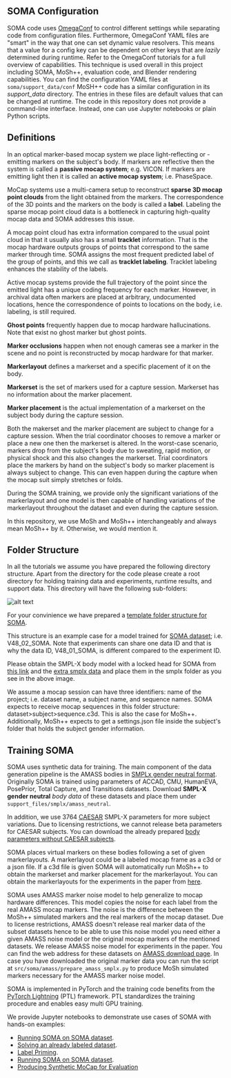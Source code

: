 ## SOMA Configuration
SOMA code uses [OmegaConf](https://omegaconf.readthedocs.io/en/2.1_branch/) to control different settings 
while separating code from configuration files. 
Furthermore, OmegaConf YAML files are "smart" in the way that one can set dynamic value resolvers.
This means that a value for a config key can be dependent on other keys that are *lazily* determined during runtime. 
Refer to the OmegaConf tutorials for a full overview of capabilities.
This technique is used overall in this project including SOMA, MoSh++, evaluation code, and Blender rendering capabilities. 
You can find the configuration YAML files at 
```` soma/support_data/conf ````
MoSH++ code has a similar configuration in its _support_data_ directory. 
The entries in these files are default values that can be changed at runtime. 
The code in this repository does not provide a command-line interface. 
Instead, one can use Jupyter notebooks or plain Python scripts.

## Definitions
In an optical marker-based mocap system we place light-reflecting or -emitting markers on the subject's body. 
If markers are reflective then the system is called a **passive mocap system**; e.g. VICON. 
If markers are emitting light then it is called an **active mocap system**; i.e. PhaseSpace.

MoCap systems use a multi-camera setup to reconstruct **sparse 3D mocap point clouds** from the light obtained from the markers.
The correspondence of the 3D points and the markers on the body is called a **label**. 
Labeling the sparse mocap point cloud data is a bottleneck in capturing high-quality mocap data and SOMA addresses this issue.

A mocap point cloud has extra information compared to the usual point cloud in that it usually also has a small **tracklet** information.
That is the mocap hardware outputs groups of points that correspond to the same marker through time. 
SOMA assigns the most frequent predicted label of the group of points, and this we call as **tracklet labeling**.
Tracklet labeling enhances the stability of the labels.

Active mocap systems provide the full trajectory of the point since the emitted light has a unique coding frequency for each marker.
However, in archival data often markers are placed at arbitrary, undocumented locations, 
hence the correspondence of points to locations on the body, i.e. labeling, is still required.

**Ghost points** frequently happen due to mocap hardware hallucinations. Note that exist no ghost marker but ghost points.

**Marker occlusions** happen when not enough cameras see a marker in the scene 
and no point is reconstructed by mocap hardware for that marker.

**Markerlayout** defines a markerset and a specific placement of it on the body. 

**Markerset** is the set of markers used for a capture session. Markerset has no information about the marker placement. 

**Marker placement** is the actual implementation of a markerset on the subject body during the capture session.

Both the makerset and the marker placement are subject to change for a capture session. 
When the trial coordinator chooses to remove a marker or place a new one then the markerset is altered.
In the worst-case scenario, markers drop from the subject's body due to sweating, rapid motion, or physical shock and this also changes the markerset.
Trial coordinators place the markers by hand on the subject's body so marker placement is always subject to change. 
This can even happen during the capture when the mocap suit simply stretches or folds.

During the SOMA training, we provide only the significant variations of the markerlayout and 
one model is then capable of handling variations of the markerlayout throughout the dataset and even during the capture session.

In this repository, we use MoSh and MoSh++ interchangeably and always mean MoSh++ by it. Otherwise, we would mention it.

## Folder Structure
In all the tutorials we assume you have prepared the following directory structure. 
Apart from the directory for the code please create a root directory for holding training data and experiments,
runtime results, and support data. This directory will have the following sub-folders:

![alt text](https://download.is.tue.mpg.de/soma/tutorials/soma_main_folder.png)

For your convinience we have prepared a 
[template folder structure for SOMA](https://download.is.tue.mpg.de/soma/tutorials/SOMA_FOLDER_TEMPLATE.tar.bz2).

This structure is an example case for a model trained for [SOMA dataset](https://soma.is.tue.mpg.de/download.php); i.e. V48_02_SOMA.
Note that experiments can share one data ID and that is why the data ID, V48_01_SOMA, is different compared to the experiment ID.

Please obtain the SMPL-X body model with a locked head for SOMA from [this link](https://smpl-x.is.tue.mpg.de/download.php) and the
[extra smplx data](https://download.is.tue.mpg.de/download.php?domain=soma&sfile=smplx/extra_smplx_data.tar.bz2) 
and place them in the smplx folder as you see in the above image.


We assume a mocap session can have three identifiers: name of the project; i.e. dataset name, a subject name, and sequence names.
SOMA expects to receive mocap sequences in this folder structure: dataset>subject>sequence.c3d.
This is also the case for MoSh++. Additionally, MoSh++ expects to get a settings.json file inside the subject's folder 
that holds the subject gender information.


## Training SOMA

SOMA uses synthetic data for training. The main component of the data generation pipeline is the AMASS bodies in 
[SMPLx gender neutral format](https://amass.is.tue.mpg.de/download.php).
Originally SOMA is trained using parameters of
ACCAD, CMU, HumanEVA, PosePrior, Total Capture, and Transitions datasets. 
Download **SMPL-X gender neutral** _body data_ of these datasets and place them under
```` support_files/smplx/amass_neutral ````.

In addition, we use 3764 [CAESAR](https://www.humanics-es.com/CAESARvol1.pdf) SMPL-X parameters for more subject variations.
Due to licensing restrictions, we cannot release beta parameters for CAESAR subjects.
You can download the already prepared
[body parameters without CAESAR subjects](https://download.is.tue.mpg.de/download.php?domain=soma&sfile=smplx/data/V48_01_HDM05_NoCAESAR.tar.bz2).

SOMA places virtual markers on these bodies following a set of given markerlayouts.
A markerlayout could be a labeled mocap frame as a c3d   or a json file. 
If a c3d file is given SOMA will automatically run MoSh++ to obtain the markerset and marker placement for the markerlayout.
You can obtain the markerlayouts for the experiments in the paper from [here](https://soma.is.tue.mpg.de/download.php). 

SOMA uses AMASS marker noise model to help generalize to mocap hardware differences.
This model copies the noise for each label from the real AMASS mocap markers. 
The noise is the difference between the MoSh++ simulated markers and the real markers of the mocap dataset.
Due to license restrictions, AMASS doesn't release real marker data of the subset datasets
hence to be able to use this noise model you need either a given AMASS noise model or the original mocap markers of the mentioned datasets.
We release AMASS noise model for experiments in the paper.
You can find the web address for these datasets on [AMASS download page](https://amass.is.tue.mpg.de/download.php). 
In case you have downloaded the original marker data you can run the script at
```` src/soma/amass/prepare_amass_smplx.py ````
to produce MoSh simulated markers necessary for the AMASS marker noise model.

SOMA is implemented in PyTorch and the training code benefits from the 
[PyTorch Lightning](https://www.pytorchlightning.ai/) (PTL) framework. 
PTL standardizes the training procedure and enables easy multi GPU training.

We provide Jupyter notebooks to demonstrate use cases of SOMA with hands-on examples:
- [Running SOMA on SOMA dataset](src/tutorials/runing_soma_on_soma_dataset.ipynb).
- [Solving an already labeled dataset](src/tutorials/solving_an_already_labeled_mocap.ipynb).
- [Label Priming](src/tutorials/label_priming.ipynb).
- [Running SOMA on SOMA dataset](src/tutorials/runing_soma_on_soma_dataset.ipynb).
- [Producing Synthetic MoCap for Evaluation](src/tutorials/produce_synthetic_mocap.ipynb)

